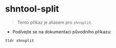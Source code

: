 # shntool-split

> Tento příkaz je aliasem pro `shnsplit`.

- Podívejte se na dokumentaci původního příkazu:

`tldr shnsplit`
